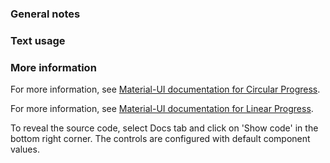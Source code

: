 ### General notes

### Text usage

### More information

For more information, see <a href="https://material-ui.com/api/circular-progress/" target="_blank">Material-UI documentation for Circular Progress</a>.

For more information, see <a href="https://material-ui.com/api/linear-progress/" target="_blank">Material-UI documentation for Linear Progress</a>.

To reveal the source code, select Docs tab and click on 'Show code' in the bottom right corner. The controls are configured with default component values.
